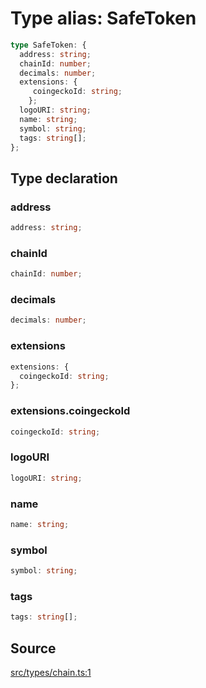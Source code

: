 # Type alias: SafeToken

```ts
type SafeToken: {
  address: string;
  chainId: number;
  decimals: number;
  extensions: {
     coingeckoId: string;
    };
  logoURI: string;
  name: string;
  symbol: string;
  tags: string[];
};
```

## Type declaration

### address

```ts
address: string;
```

### chainId

```ts
chainId: number;
```

### decimals

```ts
decimals: number;
```

### extensions

```ts
extensions: {
  coingeckoId: string;
};
```

### extensions.coingeckoId

```ts
coingeckoId: string;
```

### logoURI

```ts
logoURI: string;
```

### name

```ts
name: string;
```

### symbol

```ts
symbol: string;
```

### tags

```ts
tags: string[];
```

## Source

[src/types/chain.ts:1](https://github.com/torque-labs/torque-ts-sdk/blob/06c96b69b43209c72870e94ce49516c9ed8e9158/src/types/chain.ts#L1)
